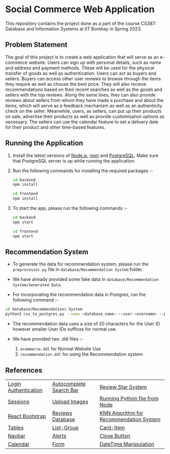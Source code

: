 # Social Commerce Web Application

This repository contains the project done as a part of the course CS387: Database and Information Systems at IIT Bombay in Spring 2023.

## Problem Statement

The goal of this project is to create a web application that will serve as an e-commerce website. Users can sign up with personal details, such as name and address and payment methods. These will be used for the physical transfer of goods as well as authentication. Users can act as buyers and sellers. Buyers can access other user reviews to browse through the items they require as well as choose the best price. They will also receive recommendations based on their recent searches as well as the goods and sellers with the top reviews. Along the same lines, they can also provide reviews about sellers from whom they have made a purchase and about the items, which will serve as a feedback mechanism as well as an authenticity check on the seller. Meanwhile, users, as sellers, can put up their products on sale, advertise their products as well as provide customisation options as necessary. The sellers can use the calendar feature to set a delivery date for their product and other time-based features.

## Running the Application

1. Install the latest versions of [Node.js](https://nodejs.org/en/download), [npm](https://docs.npmjs.com/downloading-and-installing-node-js-and-npm) and [PostgreSQL](https://www.postgresql.org/download/). Make sure that PostgreSQL server is up while running the application.

2. Run the following commands for installing the required packages :-
   ```bash
   cd backend
   npm install
   ```
   ```bash
   cd frontend
   npm install
   ```
   
3. To start the app, please run the following commands :-
   ```bash
   cd backend
   npm start
   ```
   ```bash
   cd frontend
   npm start
   ```

## Recommendation System

- To generate the data for recommendation system, please run the `preprocessor.py` file in `database/Recommendation System` folder. 

- We have already provided some fake data in `database/Recommendation System/Generated Data`.

- For incorporating the recommendation data in Postgres, run the following command :- 

```bash
cd database/Recommendation\ System
python3 csv_to_postgres.py --name <database_name> –-user <username> --pswd <password> --host <host_address> --port <port> --import-table-data --table <table_name> --path <csv_path>
```

- The recommendation data uses a size of 20 characters for the User ID however smaller User IDs suffices for normal use.

- We have provided two .ddl files :-
  1. `ecommerce.ddl` for Normal Website Use
  2. `recommendation.ddl` for using the Recommendation system
 
## References

| | | |
| ------- | ------- | ------- |
| [Login Authentication](https://dev.to/shreshthgoyal/user-authorization-in-nodejs-using-postgresql-4gl) | [Autocomplete Search Bar](https://github.com/sickdyd/react-search-autocomplete) | [Review Star System](https://github.com/ertanhasani/react-stars) |
| [Sessions](https://www.tutorialspoint.com/localstorage-in-reactjs) | [Upload Images](https://dev.to/przpiw/file-upload-with-react-nodejs-2ho7) | [Running Python file from Node](https://medium.com/swlh/run-python-script-from-node-js-and-send-data-to-browser-15677fcf199f) |
| [React Bootstrap](https://react-bootstrap.github.io/) | [Reviews Database](https://nijianmo.github.io/amazon/index.html#files) | [KNN Algorithm for Recommendation System](https://towardsdatascience.com/prototyping-a-recommender-system-step-by-step-part-1-knn-item-based-collaborative-filtering-637969614ea) |
| [Tables](https://getbootstrap.com/docs/4.0/content/tables/) | [List-Group](https://react-bootstrap.github.io/components/list-group/) | [Card-Item](https://react-bootstrap.github.io/components/cards/) |
| [Navbar](https://react-bootstrap.github.io/components/navbar/) | [Alerts](https://react-bootstrap.github.io/components/alerts/) | [Close Button](https://react-bootstrap.github.io/components/close-button/) |
| [Calendar](https://blog.logrocket.com/react-calendar-tutorial-build-customize-calendar/) | [Form](https://react-bootstrap.github.io/forms/form-control/) | [DateTime Manipulation](https://momentjs.com) |
